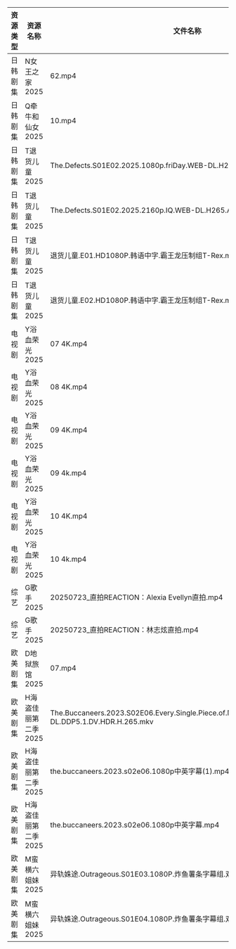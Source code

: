 | 资源类型 | 资源名称         | 文件名称                                                                                                | 分享链接                                 | 更新时间                |
| ---- | ------------ | --------------------------------------------------------------------------------------------------- | ------------------------------------ | ------------------- |
| 日韩剧集 | N女王之家2025    | 62.mp4                                                                                              | https://pan.quark.cn/s/a85463f38f49  | 2025-07-23 16:27:39 |
| 日韩剧集 | Q牵牛和仙女2025   | 10.mp4                                                                                              | https://pan.quark.cn/s/fa4d2baf941b  | 2025-07-23 10:29:20 |
| 日韩剧集 | T退货儿童2025    | The.Defects.S01E02.2025.1080p.friDay.WEB-DL.H264.AAC.mkv                                            | https://pan.quark.cn/s/6d2fc4aa64cc  | 2025-07-23 10:32:46 |
| 日韩剧集 | T退货儿童2025    | The.Defects.S01E02.2025.2160p.IQ.WEB-DL.H265.AAC.mp4                                                | https://pan.quark.cn/s/6d2fc4aa64cc  | 2025-07-23 10:32:50 |
| 日韩剧集 | T退货儿童2025    | 退货儿童.E01.HD1080P.韩语中字.霸王龙压制组T-Rex.mp4                                                               | https://pan.quark.cn/s/6d2fc4aa64cc  | 2025-07-23 10:32:56 |
| 日韩剧集 | T退货儿童2025    | 退货儿童.E02.HD1080P.韩语中字.霸王龙压制组T-Rex.mp4                                                               | https://pan.quark.cn/s/6d2fc4aa64cc  | 2025-07-23 10:32:53 |
| 电视剧  | Y浴血荣光2025    | 07 4K.mp4                                                                                           | https://www.alipan.com/s/F3MTFNa4XY2 | 2025-07-23 08:03:14 |
| 电视剧  | Y浴血荣光2025    | 08 4K.mp4                                                                                           | https://www.alipan.com/s/F3MTFNa4XY2 | 2025-07-23 08:03:13 |
| 电视剧  | Y浴血荣光2025    | 09 4K.mp4                                                                                           | https://www.alipan.com/s/F3MTFNa4XY2 | 2025-07-23 08:03:13 |
| 电视剧  | Y浴血荣光2025    | 09 4k.mp4                                                                                           | https://pan.quark.cn/s/2b8677d19fa0  | 2025-07-23 10:36:59 |
| 电视剧  | Y浴血荣光2025    | 10 4K.mp4                                                                                           | https://www.alipan.com/s/F3MTFNa4XY2 | 2025-07-23 08:03:12 |
| 电视剧  | Y浴血荣光2025    | 10 4k.mp4                                                                                           | https://pan.quark.cn/s/2b8677d19fa0  | 2025-07-23 10:37:02 |
| 综艺   | G歌手2025      | 20250723_直拍REACTION：Alexia Evellyn直拍.mp4                                                            | https://www.alipan.com/s/BnAVvcGrxme | 2025-07-23 16:03:28 |
| 综艺   | G歌手2025      | 20250723_直拍REACTION：林志炫直拍.mp4                                                                       | https://www.alipan.com/s/BnAVvcGrxme | 2025-07-23 16:03:28 |
| 欧美剧集 | D地狱旅馆2025    | 07.mp4                                                                                              | https://pan.quark.cn/s/10c33ae23077  | 2025-07-23 10:19:30 |
| 欧美剧集 | H海盗佳丽第二季2025 | The.Buccaneers.2023.S02E06.Every.Single.Piece.of.My.Heart.2160p.ATVP.WEB-DL.DDP5.1.DV.HDR.H.265.mkv | https://pan.quark.cn/s/f105070abaee  | 2025-07-23 16:22:13 |
| 欧美剧集 | H海盗佳丽第二季2025 | the.buccaneers.2023.s02e06.1080p中英字幕(1).mp4                                                         | https://pan.quark.cn/s/f105070abaee  | 2025-07-23 16:22:02 |
| 欧美剧集 | H海盗佳丽第二季2025 | the.buccaneers.2023.s02e06.1080p中英字幕.mp4                                                            | https://pan.quark.cn/s/f105070abaee  | 2025-07-23 16:22:10 |
| 欧美剧集 | M蛮横六姐妹2025   | 异轨姝途.Outrageous.S01E03.1080P.炸鱼薯条字幕组.双语字幕(1).mp4                                                    | https://pan.quark.cn/s/439c260d9367  | 2025-07-23 10:26:59 |
| 欧美剧集 | M蛮横六姐妹2025   | 异轨姝途.Outrageous.S01E04.1080P.炸鱼薯条字幕组.双语字幕.mp4                                                       | https://pan.quark.cn/s/439c260d9367  | 2025-07-23 10:26:56 |
